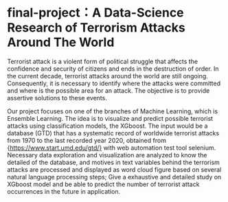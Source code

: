 # final-project：A Data-Science Research of Terrorism Attacks Around The World
Terrorist attack is a violent form of political struggle that affects the confidence and security of citizens and ends in the destruction of order. In the current decade,  terrorist attacks around the world are still ongoing. Consequently, it is necessary to identify where the attacks were 
committed and where is the possible area for an attack. The objective is to provide assertive solutions to these events.

Our project focuses on one of the branches of Machine Learning, which is Ensemble Learning. The idea is to visualize and predict possible terrorist attacks using classification models, the XGboost. The input would be a database (GTD) that has a systematic record of worldwide terrorist attacks from 1970 to the last recorded year 2020, obtained from {https://www.start.umd.edu/gtd/} with web automation test tool selenium. Necessary data exploration and visualization are analyzed to know the detailed of the database, and motives in text variables behind the terrorism attacks are processed and displayed as word cloud figure based on several natural language processing steps; Give a exhaustive and detailed study on XGboost model and be able to predict the number of terrorist attack occurrences in the future in application.
